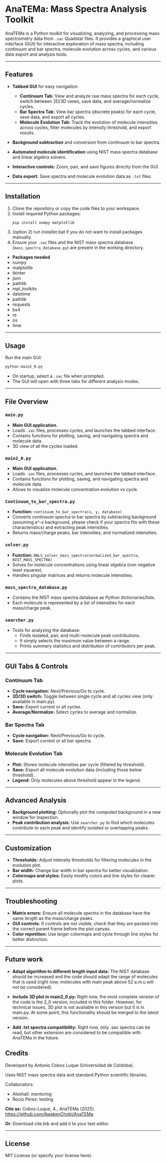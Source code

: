 # AnaTEMa: Mass Spectra Analysis Toolkit

AnaTEMa is a Python toolkit for visualizing, analyzing, and processing mass spectrometry data from `.sac` Quadstar files. It provides a graphical user interface (GUI) for interactive exploration of mass spectra, including continuum and bar spectra, molecule evolution across cycles, and various data export and analysis tools.

---

## Features

- **Tabbed GUI** for easy navigation:
  - **Continuum Tab:** View and analyze raw mass spectra for each cycle, switch between 2D/3D views, save data, and average/normalize cycles.
  - **Bar Spectra Tab:** View bar spectra (discrete peaks) for each cycle, save data, and export all cycles.
  - **Molecule Evolution Tab:** Track the evolution of molecule intensities across cycles, filter molecules by intensity threshold, and export results.

- **Background subtraction** and conversion from continuum to bar spectra.
- **Automated molecule identification** using NIST mass spectra database and linear algebra solvers.
- **Interactive controls:** Zoom, pan, and save figures directly from the GUI.
- **Data export:** Save spectra and molecule evolution data as `.txt` files.

---

## Installation

1. Clone the repository or copy the code files to your workspace.
2. Install required Python packages:
   ```bash
   pip install numpy matplotlib
   ```
2. (option 2) run installer.bat if you do not want to install packages manually.
3. Ensure your `.sac` files and the NIST mass spectra database (`mass_spectra_database.py`) are present in the working directory.

- **Packages needed**
- numpy
- matplotlib
- tkinter
- json
- pathlib
- mpl_toolkits
- datetime
- pathlib
- requests
- bs4
- re
- os
- time

---

## Usage

Run the main GUI:
```bash
python main2_0.py
```
- On startup, select a `.sac` file when prompted.
- The GUI will open with three tabs for different analysis modes.

---

## File Overview

### `main.py`
- **Main GUI application.**
- Loads `.sac` files, processes cycles, and launches the tabbed interface.
- Contains functions for plotting, saving, and navigating spectra and molecule data.
- 3D view of all the cycles loaded.

### `main2_0.py`
- **Main GUI application.**
- Loads `.sac` files, processes cycles, and launches the tabbed interface.
- Contains functions for plotting, saving, and navigating spectra and molecule data.
- Allows to visualize molecule concentration evolution vs cycle.

### `Continuum_to_bar_spectra.py`
- **Function:** `continuum_to_bar_spectra(x, y, database)`
- Converts continuum spectra to bar spectra by subtracting background (assuming e^-x background, please check if your spectra fits with these characteristics) and extracting peak intensities.
- Returns mass/charge peaks, bar intensities, and normalized intensities.

### `solver.py`
- **Function:** `NNLS_solver_mass_spectra(normalized_bar_spectra, NIST_MASS_SPECTRA)`
- Solves for molecule concentrations using linear algebra (non negative least squares).
- Handles singular matrices and returns molecule intensities.

### `mass_spectra_database.py`
- Contains the NIST mass spectra database as Python dictionaries/lists.
- Each molecule is represented by a list of intensities for each mass/charge peak.

### `searcher.py`
- Tools for analyzing the database:
  - Finds isolated, pair, and multi-molecule peak contributions.
  - It simply selects the maximum value between a range.
  - Prints summary statistics and distribution of contributors per peak.

---

## GUI Tabs & Controls

### **Continuum Tab**
- **Cycle navigation:** Next/Previous/Go to cycle.
- **2D/3D switch:** Toggle between single cycle and all cycles view (only available in main.py).
- **Save:** Export current or all cycles.
- **Average/Normalize:** Select cycles to average and normalize.

### **Bar Spectra Tab**
- **Cycle navigation:** Next/Previous/Go to cycle.
- **Save:** Export current or all bar spectra.

### **Molecule Evolution Tab**
- **Plot:** Shows molecule intensities per cycle (filtered by threshold).
- **Save:** Export all molecule evolution data (including those below threshold).
- **Legend:** Only molecules above threshold appear in the legend.

---

## Advanced Analysis

- **Background plotting:** Optionally plot the computed background in a new window for inspection.
- **Peak contribution analysis:** Use `searcher.py` to find which molecules contribute to each peak and identify isolated or overlapping peaks.

---

## Customization

- **Thresholds:** Adjust intensity thresholds for filtering molecules in the evolution plot.
- **Bar width:** Change bar width in bar spectra for better visualization.
- **Colormaps and styles:** Easily modify colors and line styles for clearer plots.

---

## Troubleshooting

- **Matrix errors:** Ensure all molecule spectra in the database have the same length as the mass/charge peaks.
- **GUI controls:** If controls are not visible, check that they are packed into the correct parent frame before the plot canvas.
- **Color repetition:** Use larger colormaps and cycle through line styles for better distinction.

---

## Future work

- **Adapt algorithm to different length input data:** The NIST database should be increased and the code should adapt the range of molecules that is used (right now, molecules with main peak above 52 a.m.u will not be considered).

- **Include 3D plot in main2_0.py:** Right now, the most complete version of the code is the 2_0 version, included in this folder. However, for technical issues, 3D plot is not available in this version but it is in main.py. At some point, this functionality should be merged to the latest version.

- **Add .txt spectra compatibility:** Right now, only .sac spectra can be read, but other extension are considered to be compatible with AnaTEMa in the future.
 
## Credits

Developed by Antonio Cobos Luque (Universidad de Córdoba).

Uses NIST mass spectra data and standard Python scientific libraries.

Collaborators:
- Alexhall: mentoring
- Rocío Pérez: testing

**Cite as:** Cobos-Luque, A., AnaTEMa (2025). https://github.com/AwakenChobi/AnaTEMa

**Or**: Download cite.bib and add it to your text editor.

---


## License

MIT License (or specify your license here).
